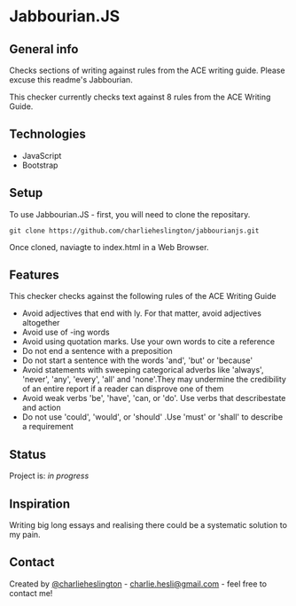 # Jabbourian.JS

## General info
Checks sections of writing against rules from the ACE writing guide. Please excuse this readme's Jabbourian.

This checker currently checks text against 8 rules from the ACE Writing Guide.

## Technologies
* JavaScript
* Bootstrap

## Setup
To use Jabbourian.JS - first, you will need to clone the repositary.

    git clone https://github.com/charlieheslington/jabbourianjs.git

Once cloned, naviagte to index.html in a Web Browser.

## Features
This checker checks against the following rules of the ACE Writing Guide
* Avoid adjectives that end with ly. For that matter, avoid adjectives altogether
* Avoid use of -ing words
* Avoid using quotation marks. Use your own words to cite a reference
* Do not end a sentence with a preposition
* Do not start a sentence with the words 'and', 'but' or 'because'
* Avoid statements with sweeping categorical adverbs like 'always', 'never', 'any', 'every', 'all' and 'none'.They may undermine the credibility of an entire report if a reader can disprove one of them
* Avoid weak verbs 'be', 'have', 'can, or 'do'. Use verbs that describestate and action
* Do not use 'could', 'would', or 'should' .Use 'must' or 'shall' to describe a requirement

## Status
Project is: _in progress_

## Inspiration
Writing big long essays and realising there could be a systematic solution to my pain.

## Contact
Created by [@charlieheslington](https://github.com/charlieheslington) - charlie.hesli@gmail.com - feel free to contact me!
